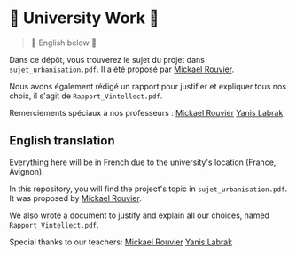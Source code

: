 # 📖 University Work 📖

> 🏴󠁧󠁢󠁥󠁮󠁧󠁿 English below 🏴󠁧󠁢󠁥󠁮󠁧󠁿

Dans ce dépôt, vous trouverez le sujet du projet dans `sujet_urbanisation.pdf`. Il a été proposé par [Mickael Rouvier](https://www.linkedin.com/in/mickael-rouvier-99366797/).

Nous avons également rédigé un rapport pour justifier et expliquer tous nos choix, il s'agit de `Rapport_Vintellect.pdf`.

Remerciements spéciaux à nos professeurs :
[Mickael Rouvier](https://www.linkedin.com/in/mickael-rouvier-99366797/)
[Yanis Labrak](https://www.linkedin.com/in/yanis-labrak-8a7412145/)

## English translation

Everything here will be in French due to the university's location (France, Avignon).

In this repository, you will find the project's topic in `sujet_urbanisation.pdf`. It was proposed by [Mickael Rouvier](https://www.linkedin.com/in/mickael-rouvier-99366797/).

We also wrote a document to justify and explain all our choices, named `Rapport_Vintellect.pdf`.

Special thanks to our teachers:
[Mickael Rouvier](https://www.linkedin.com/in/mickael-rouvier-99366797/)
[Yanis Labrak](https://www.linkedin.com/in/yanis-labrak-8a7412145/)